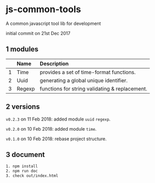 # js-common-tools

A common javascript tool lib for development

initial commit on 21st Dec 2017

## 1 modules

| |Name|Description|
|---:|:---|:---|
|1|Time|provides a set of time-format functions.|
|2|Uuid|generating a global unique identifier.|
|3|Regexp|functions for string validating & replacement.|


## 2 versions

`v0.2.3` on 11 Feb 2018: added module `uuid` `regexp`. 
 
`v0.2.0` on 10 Feb 2018: added module `time`.  

`v0.1.0` on 10 Feb 2018: rebase project structure.


## 3 document

```bash
1. npm install
2. npm run doc
3. check out/index.html
```

